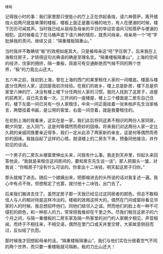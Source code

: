     楼板 

   记得我小时的事：我们家里那只很低小的厅上正在供起香烛，请六神菩萨。离开蜡烛火焰两尺就是单薄的楼板，楼板上面正是置马桶的地方，有人在便溺的时候，楼下历历可闻其声。当时我已经从祖母及母亲的平日的举动言语间习知菩萨与便溺的相犯。这时候看见了在马桶声底下请六神的情形，就责问母亲，母亲用一个“呸”字批掉我的责问，继续又说：“隔重楼板隔重山。”

   当时我并不敢确信“板”的效用如是其大，只是被母亲这“呸”字压倒了。后来我在上海租住房子，才晓得这句古典语的确是至理名言。“隔重楼板隔重山”，上海的空间的经济，住家的拥挤，隔一重板，简直可有交通断绝而气候不同的两个世界，“板”的力竟比山还大。

   五六年之前，我初到上海，曾在上海的西门的某里租住人家的一间楼底。楼面与楼底分住两份人家，这回是我初次经验。在我们的故乡，楼上总是卧房，楼下总是供家堂六神的厅，决没有楼上楼下分住两份人家的习惯。我托人找到了这房子，进屋的前两天，自已先去看一次。三开间的一座楼屋，楼上三个楼面是二房东自己住的，楼下左面一间已另有一份人家租住，中央一间正面挂着一张朱柏庐先生治家格言，两壁挂着书画，是公用的客堂，右面一间空着，就是我要租住的。

   在初到上海的我看来，这实在是一家，我们此后将同这素不相识的两份人家同居，朝夕同堂，出入同门，这是何等偶然而奇妙的因缘。将来我们对这两份人家一定比久疏的亲戚同族要亲近得多，我们一定从此添了两家新的亲友，这是何等偶然而奇妙的因缘。我独自起了这样的心情，就请楼上的二房东下来，预备同他接洽，并作初见的谈话。

   一个男子的二房东从楼窗里伸出头来，问我有什么事。我走到天井里，仰起头来回答他说，“我就是来租住这间房间的，要和房东先生谈一谈”。那人把眉头一皱，对我说：“你租房子?没有什么可谈的。你拿出十二块钱，明天起这房子归你。”

   那头就缩了进去。随后一个娘姨出来，把那缩进去的头所说的话对我复述一遍。我心中有点不快，但想租定了也罢，就付他十二块钱，出门去了。

   后来我们搬进去住了。虽然定房子那一天我已经见过这同居者的颜色，但总不敢相信人与人的相对待是这样冷淡的，楼板的效用这样大的。偶然在门间或窗际看见邻家的人的时候，我总想招呼他们，同他们结邻人之谊。然而他们的脸上有一种不可侵犯的颜色，和一种拒人的力，常常把我推却在千里之外。尽我们租住这房子的六个月之间，与隔一重楼板的二房东家及隔一所客堂的对门的人家朝夕相见，声音相闻，而终于不相往来，不相交语，偶然在里门口或天井里交臂，大家故意侧目而过，反似结了仇怨。

   那时候我才回想起母亲的话，“隔重楼板隔重山”，我们与他们实在分居着空气不同的两个世界，而只要一重楼板就可隔断。板的力比山还大！

